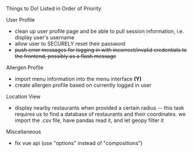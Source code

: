Things to Do! Listed in Order of Priority

User Profile
  - clean up user profile page and be able to pull session information, i.e. display user's username 
  - allow user to SECURELY reset their password
  - ~~push error messages for logging in with incorrect/invalid credentials to the frontend, possibly as a flash message~~

Allergen Profile
  - import menu information into the menu interface **(Y)**
  - create allergen profile based on currently logged in user

Location View
  - display nearby restaurants when provided a certain radius -- this task requires us to find a database of restaurants and their coordinates. we import the .csv file, have pandas read it, and let geopy filter it

Miscellaneous
  - fix vue api (use "options" instead of "compositions")